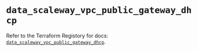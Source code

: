 # `data_scaleway_vpc_public_gateway_dhcp`

Refer to the Terraform Registory for docs: [`data_scaleway_vpc_public_gateway_dhcp`](https://registry.terraform.io/providers/scaleway/scaleway/2.27.0/docs/data-sources/vpc_public_gateway_dhcp).
